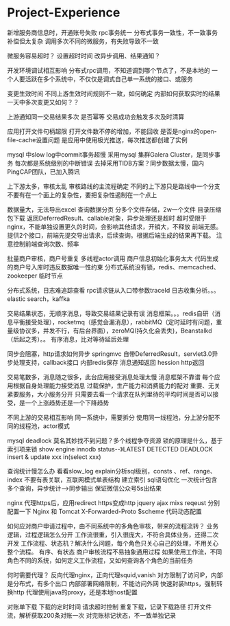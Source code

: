 # Project-Experience
新增服务商信息时，开通账号失败
rpc事务统一
分布式事务一致性，不一致事务补偿但太复杂
调用多次不同的微服务，有失败导致不一致

微服务容易超时？
设置超时时间
改异步调用、结果通知？


开发环境调试相互影响
分布式rpc调用，不知道调到哪个节点了，不是本地的
一个人要活跃在多个系统中，不仅仅是调式自己单一系统的接口、或服务

变更生效时间
不同上游生效时间规则不一致，如何确定
内部如何获取实时的结果
一天中多次变更又如何？？


上游通知同一交易结果多次
是否幂等
交易成功会触发多次及时清算

应用打开文件句柄超限
打开文件数不停的增加，不能回收
是否是nginx的open-file-cache设置问题
是应用中使用极光推送，每次推送都创建了实例


mysql 中slow log中commit事务超慢
采用mysql 集群Galera Cluster，是同步事务
每次都是系统级别的中断错误
去掉采用TIDB方案？同步数据太慢，国内PingCAP团队，已加入腾讯


上下游太多，审核太乱
审核路线的主流程确定
不同的上下游只是路线中一个分支
不要有在一个面上的复杂性，要把复杂性遏制在一个点上


数据量大，无法导出excel
查询数据分页
分多个文件存储，2w一个文件
目录压缩包下载
返回DeferredResult、callable对象，异步处理还是超时
超时受限于nginx，不能单独设置更久的时间，会影响其他请求，开销大，不释放
前端无感。提供2个接口，前端先提交导出请求，后续查询。根据后端生成的结果再下载。
注意控制前端查询次数、频率



批量商户审核，商户号重复
多线程actor调用
商户信息初始化事务太大
代码生成的商户号入库时违反数据唯一性约束
分布式系统没有锁，redis、memcached、zookeeper 临时节点


分布式系统，日志难追踪查看
rpc请求链从入口带参数traceId
日志收集分析。。。elastic search，kaffka


交易结果状态，无顺序消息，导致交易结果记录有误
消息框架。。。redis自研（消息平衡接受处理），rocketmq（感觉会漏消息），rabbitMQ（定时延时有问题，重量级协议多，并发不行，有后台界面），zeroMQ(持久化会丢失)，Beanstalkd（后起之秀）。。
有序消息，比对等待延后处理


同步会阻塞，http请求如何异步
springmvc 自带DeferredResult，servlet3.0异步处理支持，callback接口
内部redis保存
消息通知返回
hession http返回


交易笔数多，消息随之很多，此台应用接受消息处理太慢
消息框架不靠谱
每个应用根据自身处理能力接受消息
过载保护，生产能力和消费能力的配对
重要、无关紧要服务，大小服务分开
只需要去看一个请求在队列里待的平均时间是否可以接受，是一个上涨趋势还是一个下降趋势


不同上游的交易相互影响
同一系统中，需要拆分
使用同一线程池，分上游分配不同的线程池，actor模式

mysql deadlock
莫名其妙找不到问题？多个线程争夺资源
锁的原理是什么，基于索引项来锁
 show engine innodb status--》LATEST DETECTED DEADLOCK
insert & update xxx in(select xxx) 


查询统计慢怎么办
看看slow_log
explain分析sql级别，consts 、ref、range、index
不要有表关联，互联网模式单表结构
建立索引
sql语句优化
一次统计包含多个查询，异步统计-->同步输出
保证微信公众号5s出结果


nginx 代理https后，应用redirect https变成http
jquery ajax mixs reqeust
分别配置一下 Nginx 和 Tomcat
X-Forwarded-Proto  $scheme
代码动态配置


如何应对商户申请过程中，由不同系统中的多角色审核，带来的流程流转？
业务逻辑，过程逻辑怎么分开
工作流很重，引入很庞大，不符合具体业务，还得二次开发
工作流程、状态机？解决什么问题，每个角色只关心自己的处理，不用关心整个流程。
有序、有状态
商户审核流程不易抽象通用过程
如果使用工作流，不同角色不同的系统，如何定义工作流程，又如何查询各个角色的当前任务


何时需要代理？
反向代理nginx，正向代理squid,vanish
对方限制了访问IP，内部是分布式，有多个出口
内部部署网络限制，不能访问外网
快速封装https，强制转换http
代理使用java的proxy，还是本地host配置


对账单下载
下载的定时时间
请求超时控制
重复下载，记录下载路径
打开文件流，解析获取200条对账一次
对完账标记状态，不一致单独记录






